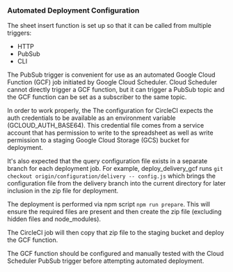 ### Automated Deployment Configuration

The sheet insert function is set up so that it can be called from multiple triggers:

 - HTTP
 - PubSub
 - CLI

The PubSub trigger is convenient for use as an automated Google Cloud Function (GCF) job initiated by Google Cloud Scheduler. Cloud Scheduler cannot directly trigger a GCF function, but it can trigger a PubSub topic and the GCF function can be set as a subscriber to the same topic.

In order to work properly, the The configuration for CircleCI expects the auth credentials to be available as an environment variable (GCLOUD_AUTH_BASE64). This credential file comes from a service account that has permission to write to the spreadsheet as well as write permission to a staging Google Cloud Storage (GCS) bucket for deployment.

It's also expected that the query configuration file exists in a separate branch for each deployment job. For example, deploy_delivery_gcf runs `git checkout origin/configuration/delivery -- config.js` which brings the configuration file from the delivery branch into the current directory for later inclusion in the zip file for deployment.

The deployment is performed via npm script `npm run prepare`.  This will ensure the required files are present and then create the zip file (excluding hidden files and node_modules).

The CircleCI job will then copy that zip file to the staging bucket and deploy the GCF function. 

The GCF function should be configured and manually tested with the Cloud Scheduler PubSub trigger before attempting automated deployment.
